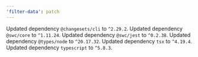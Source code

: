 ```yaml
---
'filter-data': patch
---
```


Updated dependency `@changesets/cli` to `^2.29.2`.
Updated dependency `@swc/core` to `^1.11.24`.
Updated dependency `@swc/jest` to `^0.2.38`.
Updated dependency `@types/node` to `^20.17.32`.
Updated dependency `tsx` to `^4.19.4`.
Updated dependency `typescript` to `^5.8.3`.
